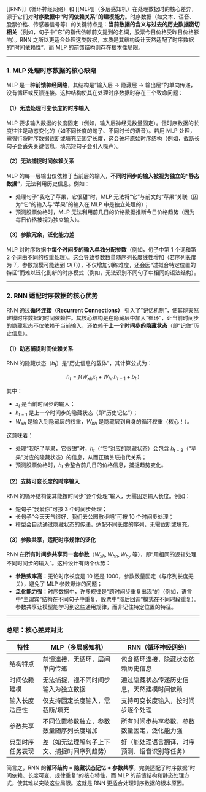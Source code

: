 [[RNN]]（循环神经网络）和 [[MLP]]（多层感知机）在处理数据时的核心差异，源于它们对**时序数据中“时间依赖关系”的建模能力**。时序数据（如文本、语音、股票价格、传感器信号等）的关键特点是：**当前数据的含义与过去的历史数据密切相关**（例如，句子中“它”的指代依赖前文提到的名词，股票今日价格受昨日价格影响）。RNN 之所以更适合处理这类数据，本质是其结构设计天然适配了时序数据的“时间依赖性”，而 MLP 的前馈结构则存在根本性局限。

---

### **1. MLP 处理时序数据的核心缺陷**

MLP 是一种**前馈神经网络**，其结构是“输入层 → 隐藏层 → 输出层”的单向传递，没有循环或反馈连接。这种结构使其在处理时序数据时存在三个致命问题：

#### （1）无法处理**可变长度的时序输入**  
MLP 要求输入数据的长度固定（例如，输入层神经元数量固定）。但时序数据的长度往往是动态变化的（如不同长度的句子、不同时长的语音）。若用 MLP 处理，需强行将时序数据截断或填充至固定长度，这会破坏原始时序结构（例如，截断长句子会丢失关键信息，填充短句子会引入噪声）。

#### （2）无法捕捉**时间依赖关系**  
MLP 的每一层输出仅依赖于当前层的输入，**不同时间步的输入被视为独立的“静态数据”**，无法利用历史信息。例如：

- 处理句子“我吃了苹果，它很甜”时，MLP 无法将“它”与前文的“苹果”关联（因为“它”的输入与“苹果”的输入在 MLP 中是独立处理的）；
- 预测股票价格时，MLP 无法利用前几日的价格数据推断今日价格趋势（因为每日价格被视为独立输入）。

#### （3）参数冗余，泛化能力差  
MLP 对时序数据中**每个时间步的输入单独分配参数**（例如，句子中第 1 个词和第 2 个词由不同的权重处理）。这会导致参数数量随序列长度线性增加（若序列长度为 $T$，参数规模可能达到 $O(T)$），不仅增加训练难度，还会因“过拟合特定位置的特征”而难以泛化到新的时序模式（例如，无法识别不同句子中相同的语法结构）。

---

### **2. RNN 适配时序数据的核心优势**

RNN 通过**循环连接（Recurrent Connections）** 引入了“记忆机制”，使其能天然建模时序数据的时间依赖性。其核心结构是在隐藏层中加入“循环”，让当前时间步的隐藏状态不仅依赖于当前输入，还依赖于**上一个时间步的隐藏状态**（即“记住”历史信息）。

#### （1）动态捕捉**时间依赖关系**

RNN 的隐藏状态（$h_t$）是“历史信息的载体”，其计算公式为：

$$
h_t = f(W_{xh}x_t + W_{hh}h_{t-1} + b_h)
$$

其中：

- $x_t$ 是当前时间步的输入；
- $h_{t-1}$ 是上一个时间步的隐藏状态（即“历史记忆”）；
- $W_{xh}$ 是输入到隐藏层的权重，$W_{hh}$ 是隐藏层到自身的循环权重（核心！）。

这意味着：

- 处理“我吃了苹果，它很甜”时，$h_t$（“它”对应的隐藏状态）会包含 $h_{t-3}$（“苹果”对应的隐藏状态）的信息，从而正确关联指代关系；
- 预测股票价格时，$h_t$ 会整合前几日的价格信息，捕捉趋势变化。

#### （2）支持**可变长度的时序输入**

RNN 的循环结构使其能按时间步“逐个处理”输入，无需固定输入长度。例如：

- 短句子“我爱你”可按 3 个时间步处理；
- 长句子“今天天气很好，我们去公园散步吧”可按 10 个时间步处理；
- 模型会自动通过隐藏状态的传递，适配不同长度的序列，无需截断或填充。

#### （3）参数共享，适配时序规律的泛化

RNN 在**所有时间步共享同一套参数**（$W_{xh}, W_{hh}, W_{hy}$ 等），即“用相同的逻辑处理不同时间步的输入”。这种设计有两个优势：

- **参数效率高**：无论时序长度是 10 还是 1000，参数数量固定（与序列长度无关），避免了 MLP 参数爆炸的问题；
- **泛化能力强**：时序数据中，许多规律是“跨时间步重复出现”的（例如，语言中“主谓宾”结构在不同句子中重复，股票中“涨后回调”模式在不同时段重复）。参数共享让模型能学习到这些通用规律，而非记住特定位置的特征。

---

### **总结：核心差异对比**

| 特性                | MLP（多层感知机）                          | RNN（循环神经网络）                          |
|---------------------|-------------------------------------------|---------------------------------------------|
| 结构特点            | 前馈连接，无循环，层间单向传递              | 包含循环连接，隐藏状态依赖历史信息            |
| 时间依赖建模        | 无法捕捉，视不同时间步输入为独立数据        | 通过隐藏状态传递历史信息，天然建模时间依赖    |
| 输入长度适应性      | 仅支持固定长度输入，需截断/填充             | 支持可变长度输入，按时间步逐个处理            |
| 参数共享            | 不同位置参数独立，参数数量随序列长度增加    | 所有时间步共享参数，参数数量固定，泛化能力强  |
| 典型时序任务表现    | 差（如无法理解句子上下文、捕捉时间序列趋势） | 好（能处理语言翻译、时序预测、语音识别等任务）|

简言之，RNN 的**循环结构 + 隐藏状态记忆 + 参数共享**，完美适配了时序数据“时间依赖、长度可变、规律重复”的核心特性，而 MLP 的前馈结构和静态处理方式，使其难以突破这些局限。这就是 RNN 更适合处理时序数据的根本原因。